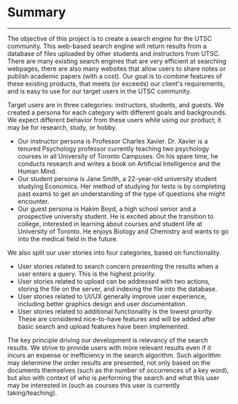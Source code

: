 # Summary
--------------------

The objective of this project is to create a search engine for the UTSC community. This web-based search engine will return results from a database of files uploaded by other students and instructors from UTSC. There are many existing search engines that are very efficient at searching webpages, there are also many websites that allow users to share notes or publish academic papers (with a cost). Our goal is to combine features of these existing products, that meets (or exceeds) our client's requirements, and is easy to use for our target users in the UTSC community.

Target users are in three categories: instructors, students, and guests.
We created a persona for each category with different goals and backgrounds. We expect different behavior from these users while using our product; it may be for research, study, or hobby.

* Our instructor persona is Professor Charles Xavier. Dr. Xavier is a tenured Psychology professor currently teaching two psychology courses in all University of Toronto Campuses. On his spare time, he conducts research and writes a book on Artificial Intelligence and the Human Mind.
* Our student persona is Jane Smith, a 22-year-old university student studying Economics. Her method of studying for tests is by completing past exams to get an understanding of the type of questions she might encounter.
* Our guest persona is Hakim Boyd, a high school senior and a prospective university student. He is excited about the transition to college, interested in learning about courses and student life at University of Toronto. He enjoys Biology and Chemistry and wants to go into the medical field in the future.

We also split our user stories into four categories, based on functionality.

* User stories related to search concern presenting the results when a user enters a query. This is the highest priority.
* User stories related to upload can be addressed with two actions, storing the file on the server, and indexing the file into the database.
* User stories related to UI/UX generally improve user experience, including better graphics design and user documentation.
* User stories related to additional functionality is the lowest priority. These are considered nice-to-have features and will be added after basic search and upload features have been implemented.

The key principle driving our development is relevancy of the search results. We strive to provide users with more relevant results even if it incurs an expense or inefficiency in the search algorithm. Such algorithm may determine the order results are presented, not only based on the documents themselves (such as the number of occurrences of a key word), but also with context of who is performing the search and what this user may be interested in (such as courses this user is currently taking/teaching).
